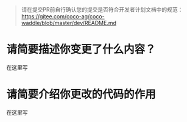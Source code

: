 > 请在提交PR前自行确认您的提交是否符合开发者计划文档中的规范：
> https://gitee.com/coco-ag/coco-waddle/blob/master/dev/README.md

# 请简要描述你变更了什么内容？
在这里写

# 请简要介绍你更改的代码的作用
在这里写